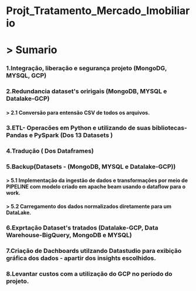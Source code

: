 # Projt_Tratamento_Mercado_Imobiliario


# > Sumario

### 1.Integração, liberação e segurança projeto  (MongoDG, MYSQL, GCP)
### 2.Redundancia dataset's  oririgais (MongoDB, MYSQL e Datalake-GCP)
#### > 2.1 Conversão para entensão CSV de todos os arquivos.
### 3.ETL- Operacões em Python e utilizando de suas bibliotecas- Pandas e PySpark (Dos 13 Datasets )
### 4.Tradução ( Dos Dataframes)
### 5.Backup(Datasets - (MongoDB, MYSQL e Datalake-GCP))
#### > 5.1 Implementação da ingestão de dados e transformações por meio de  PIPELINE com modelo criado em apache beam usando o dataflow para o work.
#### > 5.2 Carregamento dos dados normalizados diretamente para um  DataLake.
### 6.Exprtação Dataset's tratados (Datalake-GCP, Data Warehouse-BigQuery, MongoDB e MYSQL)
### 7.Criação de Dachboards utilzando Datastudio  para exibição gráfica dos dados - apartir dos insights escolhidos.
### 8.Levantar custos com a utilização do GCP no período do projeto.
